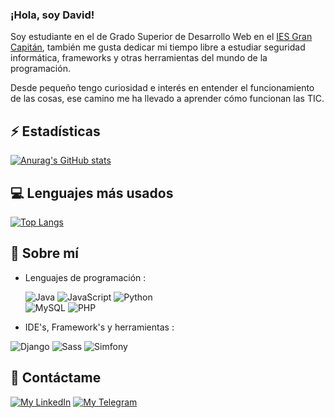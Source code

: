 ### ¡Hola, soy David!

Soy estudiante en el de Grado Superior de Desarrollo Web en el [IES Gran Capitán](https://informatica.iesgrancapitan.org/c-f-g-s-desarrollo-de-aplicaciones-web/), también me gusta dedicar mi tiempo libre a estudiar seguridad informática, frameworks y otras herramientas del mundo de la programación.

Desde pequeño tengo curiosidad e interés en entender el funcionamiento de las cosas, ese camino me ha llevado a aprender cómo funcionan las TIC.

## ⚡ Estadísticas 

[![Anurag's GitHub stats](https://github-readme-stats.vercel.app/api?username=davidroses02&count_private=true&theme=dark)](https://github.com/anuraghazra/github-readme-stats)

## :computer: Lenguajes más usados

[![Top Langs](https://github-readme-stats.vercel.app/api/top-langs/?username=davidroses02&layout=compact&langs_count=10)](https://github.com/anuraghazra/github-readme-stats)

## 🚀 Sobre mí

- Lenguajes de programación : <br />

  ![Java](https://img.shields.io/badge/java-%23ED8B00.svg?style=for-the-badge&logo=java&logoColor=white)
  ![JavaScript](https://img.shields.io/badge/javascript-%23323330.svg?style=for-the-badge&logo=javascript&logoColor=%23F7DF1E)
  ![Python](https://img.shields.io/badge/python-3670A0?style=for-the-badge&logo=python&logoColor=ffdd54)
  <br />
 ![MySQL](https://img.shields.io/badge/mysql-%2300f.svg?style=for-the-badge&logo=mysql&logoColor=white)
  ![PHP](https://img.shields.io/badge/php-%23777BB4.svg?style=for-the-badge&logo=php&logoColor=white)
  
- IDE's, Framework's y herramientas : <br />

 ![Django](https://img.shields.io/badge/Django-%234ea94b.svg?style=for-the-badge&logo=mongodb&logoColor=white)
 ![Sass](https://img.shields.io/badge/Sass-CC6699?style=for-the-badge&logo=sass&logoColor=white)
 ![Simfony](https://img.shields.io/badge/Simfony-%234ea94b.svg?style=for-the-badge&logo=mongodb&logoColor=white)
 
 ## 💬 Contáctame

[![My LinkedIn](https://img.shields.io/badge/LinkedIn-0077B5?style=for-the-badge&logo=linkedin&logoColor=white)](https://www.linkedin.com/in/davidrosas02/)
[![My Telegram](https://img.shields.io/badge/-TELEGRAM-2CA5E0?style=for-the-badge&logo=telegram&logoColor=white)](https://t.me/David_Rosas)

